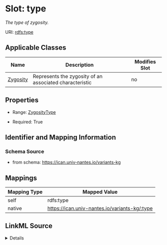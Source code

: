 

# Slot: type


_The type of zygosity._





URI: [rdfs:type](https://www.w3.org/2000/01/rdf-schema#type)



<!-- no inheritance hierarchy -->





## Applicable Classes

| Name | Description | Modifies Slot |
| --- | --- | --- |
| [Zygosity](Zygosity.md) | Represents the zygosity of an associated characteristic |  no  |







## Properties

* Range: [ZygosityType](ZygosityType.md)

* Required: True





## Identifier and Mapping Information







### Schema Source


* from schema: https://ican.univ-nantes.io/variants-kg




## Mappings

| Mapping Type | Mapped Value |
| ---  | ---  |
| self | rdfs:type |
| native | https://ican.univ-nantes.io/variants-kg/:type |




## LinkML Source

<details>
```yaml
name: type
description: The type of zygosity.
from_schema: https://ican.univ-nantes.io/variants-kg
rank: 1000
slot_uri: rdfs:type
alias: type
owner: Zygosity
domain_of:
- Zygosity
range: ZygosityType
required: true

```
</details>